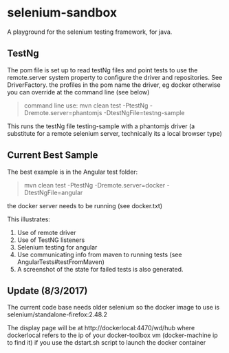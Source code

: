 # selenium-sandbox
A playground for the selenium testing framework, for java.

## TestNg

The pom file is set up to read testNg files and point tests to use the
remote.server system property to configure the driver and repositories. See
DriverFactory. the profiles in the pom name the driver, eg docker otherwise
you can override at the command line (see below)

> command line use: 
mvn clean test -PtestNg -Dremote.server=phantomjs -DtestNgFile=testng-sample

This runs the testNg file testing-sample with a phantomjs driver (a substitute for
a remote selenium server, technically its a local browser type)

## Current Best Sample
The best example is in the Angular test folder:

> mvn clean test -PtestNg -Dremote.server=docker -DtestNgFile=angular

the docker server needs to be running (see docker.txt)

This illustrates:

1. Use of remote driver
2. Use of TestNG listeners
3. Selenium testing for angular
4. Use communicating info from maven to running tests (see AngularTests#testFromMaven)
5. A screenshot of the state for failed tests is also generated.

## Update (8/3/2017) 

The current code base needs older selenium so the docker image to use is 
selenium/standalone-firefox:2.48.2

The display page will be at http://dockerlocal:4470/wd/hub where dockerlocal
refers to the ip of your docker-toolbox vm (docker-machine ip to find it) if you
use the dstart.sh script to launch the docker container





